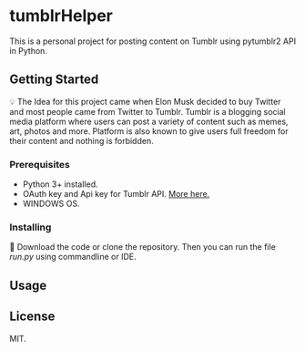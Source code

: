 # tumblrHelper
This is a personal project for posting content on Tumblr using pytumblr2 API in Python.


## Getting Started
💡 The Idea for this project came when Elon Musk decided to buy Twitter and most people came from Twitter to Tumblr. Tumblr is a blogging social media platform where users can post a variety of content such as memes, art, photos and more. Platform is also known to give users full freedom for their content and nothing is forbidden.

### Prerequisites
+ Python 3+ installed.
+ OAuth key and Api key for Tumblr API. [More here.](https://www.tumblr.com/docs/en/api/v2)
+ WINDOWS OS.
### Installing
🔽 Download the code or clone the repository. Then you can run the file *run.py* using commandline or IDE.


## Usage



## License
MIT.




